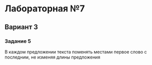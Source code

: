 # Лабораторная №7
## Вариант 3
### Задание 5
В каждом предложении текста поменять местами первое слово с последним, не изменяя длины предложения